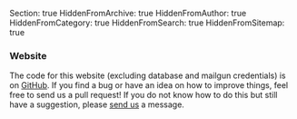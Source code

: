 Section: true
HiddenFromArchive: true
HiddenFromAuthor: true
HiddenFromCategory: true
HiddenFromSearch: true
HiddenFromSitemap: true

### Website

The code for this website (excluding database and mailgun credentials) is on [GitHub](https://github.com/Filmmakers4Future). If you find a bug or have an idea on how to improve things, feel free to send us a pull request! If you do not know how to do this but still have a suggestion, please [send us](/contact) a message.
